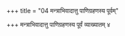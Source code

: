 +++
title = "04 मन्त्राभिवादात्तु पाणिग्रहणस्य पूर्वम्"

+++
मन्त्राभिवादात्तु पाणिग्रहणस्य पूर्वं व्याख्यातम् ४